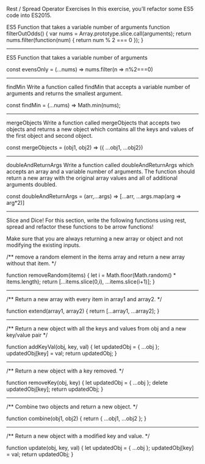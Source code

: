 Rest / Spread Operator Exercises
In this exercise, you’ll refactor some ES5 code into ES2015.

ES5 Function that takes a variable number of arguments
function filterOutOdds() {
  var nums = Array.prototype.slice.call(arguments);
  return nums.filter(function(num) {
    return num % 2 === 0
  });
}

------
ES5 Function that takes a variable number of arguments

const evensOnly = (...nums) => nums.filter(n => n%2===0)

------
findMin
Write a function called findMin that accepts a variable number of arguments and returns the smallest argument.


const findMin = (...nums) => Math.min(nums);

------

mergeObjects
Write a function called mergeObjects that accepts two objects and returns a new object which contains all the keys and values of the first object and second object.

const mergeObjects = (obj1, obj2) => ({ ...obj1, ...obj2})

------
doubleAndReturnArgs
Write a function called doubleAndReturnArgs which accepts an array and a variable number of arguments. The function should return a new array with the original array values and all of additional arguments doubled.

const doubleAndReturnArgs = (arr,...args) => [...arr, ...args.map(arg => arg*2)]

------

Slice and Dice!
For this section, write the following functions using rest, spread and refactor these functions to be arrow functions!

Make sure that you are always returning a new array or object and not modifying the existing inputs.

/** remove a random element in the items array
and return a new array without that item. */

function removeRandom(items) {
	let i = Math.floor(Math.random() * items.length);
	return [...items.slice(0,i), ...items.slice(i+1)];
}

------
/** Return a new array with every item in array1 and array2. */

function extend(array1, array2) {
	return [...array1, ...array2];
}

------
/** Return a new object with all the keys and values
from obj and a new key/value pair */

function addKeyVal(obj, key, val) {
	let updatedObj = { ...obj };
	updatedObj[key] = val;
	return updatedObj;
}

------
/** Return a new object with a key removed. */

function removeKey(obj, key) {
	let updatedObj = { ...obj };
	delete updatedObj[key];
	return updatedObj;
}

------
/** Combine two objects and return a new object. */

function combine(obj1, obj2) {
	return { ...obj1, ...obj2 };
}

------
/** Return a new object with a modified key and value. */

function update(obj, key, val) {
	let updatedObj = { ...obj };
	updatedObj[key] = val;
	return updatedObj;
}
